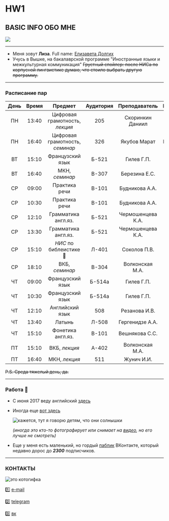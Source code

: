 # HW1 
## BASIC INFO ОБО МНЕ

![](https://pp.userapi.com/c834302/v834302722/a19ad/I0nA4xjIe8s.jpg)

-------
* Меня зовут __Лиза__. Full name: [Елизавета Долгих](mailto:@elizabethdolgikh@gmail.com)
* Учусь в Вышке, на бакалаврской программе "Иностранные языки и межкультурная коммуникация"
  ~~Грустный спойлер: после НИСа по корпусной лингвистике думаю, что стоило выбрать другую программу.~~
 
---------

### Расписание пар

День|Время|Предмет|Аудитория|Преподаватель|Примечания
:---:|:---:|:---:|:---:|:---:|:---:
ПН|13:40|Цифровая грамотность, _лекция_|205|Скоринкин Даниил|Корпус на Армянском переулке
ПН|16:40|Цифровая грамотность, _семинар_|326|Якубов Марат|Мясницкая :purple_heart:
ВТ|15:10|Французский язык|Б-521|Гилев Г.П.|-
ВТ|16:40|МКН, _семинар_|В-307|Березина Е.С.|-
СР|09:00|Практика речи|В-101|Будникова А.А.|-
СР|10:30|Практика речи|В-101|Будникова А.А.|-
СР|12:10|Грамматика англ.яз.|Б-521|Чермошенцева К.А.|-
СР|13:30|Грамматика англ.яз.|Б-521|Чермошенцева К.А.|-
СР|15:10|_НИС_ по библеистике :purple_heart:|Л-401|Соколов П.В.|-
СР|18:10|ВКБ, _семинар_|В-304|Волконская М.А.|-
ЧТ|09:00|Французский язык|Б-514а|Гилев Г.П.|-
ЧТ|10:30|Французский язык|Б-514а|Гилев Г.П.|-
ЧТ|12:10|Английский язык|508|Резанова И.В.|-
ЧТ|13:40|Латынь|Л-508|Гергенидзе А.А.|-
ЧТ|15:10|Фонетика англ.яз.|В-101|Вешнякова С.С.|-
ПТ|15:10|ВКБ, _лекция_|А-402|Волконская М.А.|-
ПТ|16:40|МКН, _лекция_|511|Жунич И.И.|-

~~P.S. Среда тяжелый день, да.~~

------

### Работа :bread:

  * С июня 2017 веду английский [здесь](https://vk.com/moscowinners "РОО Ассоциация победителей олимпиад")
  * Иногда еще [вот здесь](https://vk.com/school_olymp_ru?w=wall-124108502_1818 "ЦО Коалиция")


    ![](https://pp.userapi.com/c834302/v834302044/9a167/fKwqHw3g06w.jpg "кажется, тут я говорю детям, что они солнышки")

    *(иногда это кто-то фотографирует или снимает на [видео](https://youtu.be/gd-t5j5blC8), но его лучше не смотреть)*

  * Еще у меня есть маленький, но гордый [паблик](https://vk.com/climbolympus) ВКонтакте, который недавно дорос до *__2300__* подписчиков.

------

### КОНТАКТЫ

![](https://media.giphy.com/media/gljC9mDfYUkfK/giphy.gif "это котогифка")

:one: [e-mail](mailto:elizabethdolgikh@gmail.com) 


:two: [telegram](https://telegram.me/esdolgikh "@esdolgikh")


:three: [вк](https://vk.com/elizabethdolgikh "Елизавета Долгих")






  


